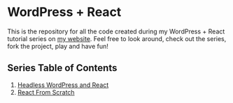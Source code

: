 # WordPress + React

This is the repository for all the code created during my WordPress + React tutorial series on [my website](https://www.stevenroland.com). 
Feel free to look around, check out the series, fork the project, play and have fun!

## Series Table of Contents

1. [Headless WordPress and React](https://www.stevenroland.com/development/headless-wordpress-and-react/)
2. [React From Scratch](https://www.stevenroland.com/development/react-from-scratch/)
